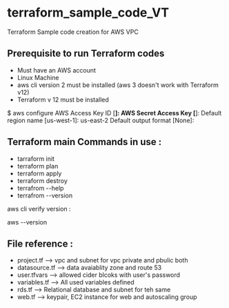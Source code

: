 # terraform_sample_code_VT
Terraform Sample code creation for AWS VPC

## Prerequisite to run Terraform codes 

- Must have an AWS account
- Linux Machine
- aws cli version 2 must be installed (aws 3 doesn't work with Terraform v12)
- Terraform v 12 must be installed


$ aws configure
AWS Access Key ID [****]:
AWS Secret Access Key [****]:
Default region name [us-west-1]: us-east-2
Default output format [None]:

## Terraform main Commands in use :

- tarraform init
- terraform plan
- terraform apply
- terraform destroy
- terrafrom --help
- terrafrom --version

aws cli verify version :

aws --version

## File reference :

- project.tf --> vpc and subnet for vpc private and pbulic both
- datasource.tf --> data avaiablity zone and route 53
- user.tfvars --> allowed cider blcoks with user's password
- variables.tf --> All used variables defined
- rds.tf --> Relational database and subnet for teh same 
- web.tf --> keypair, EC2 instance for web and autoscaling group
